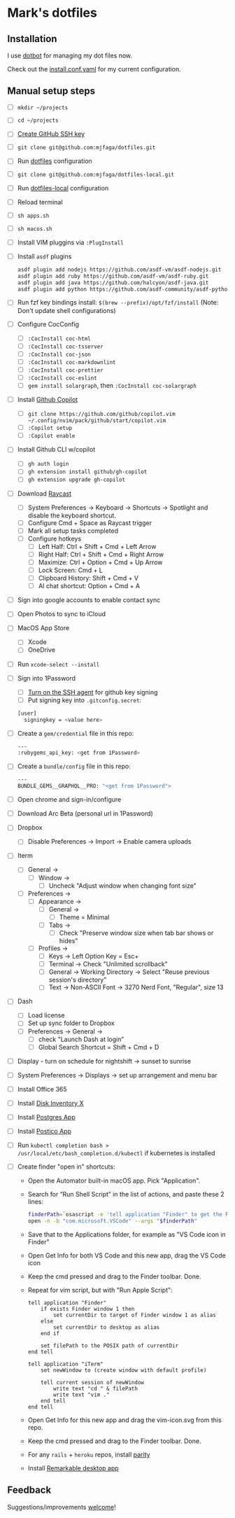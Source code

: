 # Mark's dotfiles

## Installation

I use [dotbot](https://github.com/anishathalye/dotbot) for managing my dot files now.

Check out the [install.conf.yaml](./install.conf.yaml) for my current configuration.

## Manual setup steps

- [ ] `mkdir ~/projects`
- [ ] `cd ~/projects`
- [ ] [Create GitHub SSH key](https://help.github.com/en/articles/generating-a-new-ssh-key-and-adding-it-to-the-ssh-agent)
- [ ] `git clone git@github.com:mjfaga/dotfiles.git`
- [ ] Run [dotfiles](https://www.github.com/mjfaga/dotfiles) configuration
- [ ] `git clone git@github.com:mjfaga/dotfiles-local.git`
- [ ] Run [dotfiles-local](https://www.github.com/mjfaga/dotfiles-local) configuration
- [ ] Reload terminal
- [ ] `sh apps.sh`
- [ ] `sh macos.sh`
- [ ] Install VIM pluggins via `:PlugInstall`
- [ ] Install `asdf` plugins

  ```sh
  asdf plugin add nodejs https://github.com/asdf-vm/asdf-nodejs.git
  asdf plugin add ruby https://github.com/asdf-vm/asdf-ruby.git
  asdf plugin add java https://github.com/halcyon/asdf-java.git
  asdf plugin add python https://github.com/asdf-community/asdf-python.git
  ```

- [ ] Run fzf key bindings install: `$(brew --prefix)/opt/fzf/install` (Note: Don't update shell
      configurations)
- [ ] Configure CocConfig
  - [ ] `:CocInstall coc-html`
  - [ ] `:CocInstall coc-tsserver`
  - [ ] `:CocInstall coc-json`
  - [ ] `:CocInstall coc-markdownlint`
  - [ ] `:CocInstall coc-prettier`
  - [ ] `:CocInstall coc-eslint`
  - [ ] `gem install solargraph`, then `:CocInstall coc-solargraph`
- [ ] Install
      [Github Copilot](https://docs.github.com/en/copilot/getting-started-with-github-copilot?tool=vimneovim)

  - [ ] `git clone https://github.com/github/copilot.vim ~/.config/nvim/pack/github/start/copilot.vim`
  - [ ] `:Copilot setup`
  - [ ] `:Copilot enable`

- [ ] Install Github CLI w/copilot
  - [ ] `gh auth login`
  - [ ] `gh extension install github/gh-copilot`
  - [ ] `gh extension upgrade gh-copilot`
- [ ] Download [Raycast](https://api.raycast.app/v2/download)
  - [ ] System Preferences -> Keyboard -> Shortcuts -> Spotlight and disable the keyboard shortcut.
  - [ ] Configure Cmd + Space as Raycast trigger
  - [ ] Mark all setup tasks completed
  - [ ] Configure hotkeys
    - [ ] Left Half: Ctrl + Shift + Cmd + Left Arrow
    - [ ] Right Half: Ctrl + Shift + Cmd + Right Arrow
    - [ ] Maximize: Ctrl + Option + Cmd + Up Arrow
    - [ ] Lock Screen: Cmd + L
    - [ ] Clipboard History: Shift + Cmd + V
    - [ ] AI chat shortcut: Option + Cmd + A
- [ ] Sign into google accounts to enable contact sync
- [ ] Open Photos to sync to iCloud
- [ ] MacOS App Store
  - [ ] Xcode
  - [ ] OneDrive
- [ ] Run `xcode-select --install`
- [ ] Sign into 1Password

  - [ ] [Turn on the SSH agent](https://blog.1password.com/git-commit-signing/?utm_source=google&utm_medium=cpc&utm_campaign=18388341772&utm_content=&utm_term=&gclid=Cj0KCQiAx6ugBhCcARIsAGNmMbhUaZJ4RXEhaEf1q5nWzB5lxcL_rA1uzkVCgIw_KkTXmTqXwabTlIUaAs4xEALw_wcB&gclsrc=aw.ds)
        for github key signing
  - [ ] Put signing key into `.gitconfig.secret`:

  ```sh
  [user]
    signingkey = <value here>
  ```

- [ ] Create a `gem/credential` file in this repo:

  ```sh
  ---
  :rubygems_api_key: <get from 1Password>
  ```

- [ ] Create a `bundle/config` file in this repo:

  ```sh
  ---
  BUNDLE_GEMS__GRAPHQL__PRO: "<get from 1Password">
  ```

- [ ] Open chrome and sign-in/configure
- [ ] Download Arc Beta (personal url in 1Password)
- [ ] Dropbox
  - [ ] Disable Preferences -> Import -> Enable camera uploads
- [ ] Iterm
  - [ ] General ->
    - [ ] Window ->
      - [ ] Uncheck "Adjust window when changing font size"
  - [ ] Preferences ->
    - [ ] Appearance ->
      - [ ] General ->
        - [ ] Theme = Minimal
      - [ ] Tabs ->
        - [ ] Check "Preserve window size when tab bar shows or hides"
    - [ ] Profiles ->
      - [ ] Keys -> Left Option Key = Esc+
      - [ ] Terminal -> Check "Unlimited scrollback"
      - [ ] General -> Working Directory -> Select "Reuse previous session's directory"
      - [ ] Text -> Non-ASCII Font -> 3270 Nerd Font, "Regular", size 13
- [ ] Dash
  - [ ] Load license
  - [ ] Set up sync folder to Dropbox
  - [ ] Preferences -> General ->
    - [ ] check "Launch Dash at login”
    - [ ] Global Search Shortcut = Shift + Cmd + D
- [ ] Display - turn on schedule for nightshift -> sunset to sunrise
- [ ] System Preferences -> Displays -> set up arrangement and menu bar
- [ ] Install Office 365
- [ ] Install [Disk Inventory X](http://www.derlien.com/index.html)
- [ ] Install [Postgres App](https://postgresapp.com/downloads.html)
- [ ] Install [Postico App](https://eggerapps.at/postico2/)
- [ ] Run `kubectl completion bash > /usr/local/etc/bash_completion.d/kubectl` if kubernetes is
      installed
- [ ] Create finder "open in" shortcuts:

  - Open the Automator built-in macOS app. Pick "Application".
  - Search for “Run Shell Script” in the list of actions, and paste these 2 lines:

    ```sh
    finderPath=`osascript -e 'tell application "Finder" to get the POSIX path of (target of front window as alias)'`
    open -n -b "com.microsoft.VSCode" --args "$finderPath"
    ```

  - Save that to the Applications folder, for example as "VS Code icon in Finder"
  - Open Get Info for both VS Code and this new app, drag the VS Code icon
  - Keep the cmd pressed and drag to the Finder toolbar. Done.
  - Repeat for vim script, but with "Run Apple Script":

    ```
    tell application "Finder"
        if exists Finder window 1 then
            set currentDir to target of Finder window 1 as alias
        else
            set currentDir to desktop as alias
        end if

        set filePath to the POSIX path of currentDir
    end tell

    tell application "iTerm"
        set newWindow to (create window with default profile)

        tell current session of newWindow
            write text "cd " & filePath
            write text "vim ."
        end tell
    end tell
    ```

  - Open Get Info for this new app and drag the vim-icon.svg from this repo.
  - Keep the cmd pressed and drag to the Finder toolbar. Done.
  - For any `rails` + `heroku` repos, install [parity](https://github.com/thoughtbot/parity)
  - Install [Remarkable desktop app](https://my.remarkable.com/device/desktop)

## Feedback

Suggestions/improvements [welcome](https://github.com/mjfaga/dotfiles/issues)!
